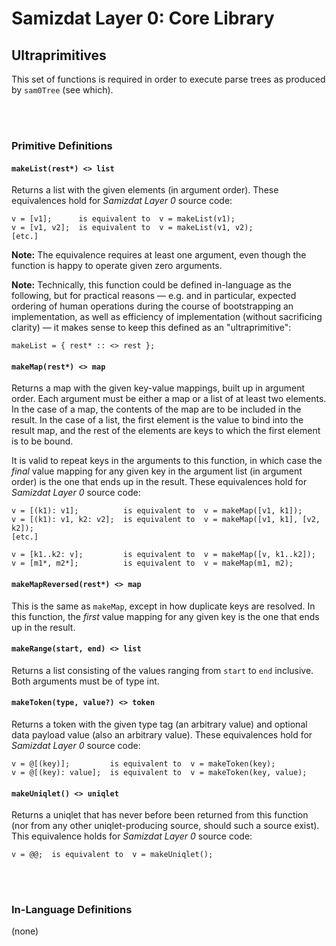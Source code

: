 Samizdat Layer 0: Core Library
==============================

Ultraprimitives
---------------

This set of functions is required in order to execute
parse trees as produced by `sam0Tree` (see which).

<br><br>
### Primitive Definitions

#### `makeList(rest*) <> list`

Returns a list with the given elements (in argument order).
These equivalences hold for *Samizdat Layer 0* source code:

```
v = [v1];      is equivalent to  v = makeList(v1);
v = [v1, v2];  is equivalent to  v = makeList(v1, v2);
[etc.]
```

**Note:** The equivalence requires at least one argument, even though
the function is happy to operate given zero arguments.

**Note:** Technically, this function could be defined in-language as the
following, but for practical reasons &mdash; e.g. and in particular,
expected ordering of human operations during the course of
bootstrapping an implementation, as well as efficiency of
implementation (without sacrificing clarity) &mdash; it makes sense to
keep this defined as an "ultraprimitive":

```
makeList = { rest* :: <> rest };
```

#### `makeMap(rest*) <> map`

Returns a map with the given key-value mappings, built up in argument
order. Each argument must be either a map or a list of at least two elements.
In the case of a map, the contents of the map are to be included in the
result. In the case of a list, the first element is the value to bind into
the result map, and the rest of the elements are keys to which the first
element is to be bound.

It is valid to repeat keys in the arguments to this function, in
which case the *final* value mapping for any given key in the argument
list (in argument order) is the one that ends up in the result. These
equivalences hold for *Samizdat Layer 0* source code:

```
v = [(k1): v1];          is equivalent to  v = makeMap([v1, k1]);
v = [(k1): v1, k2: v2];  is equivalent to  v = makeMap([v1, k1], [v2, k2]);
[etc.]

v = [k1..k2: v];         is equivalent to  v = makeMap([v, k1..k2]);
v = [m1*, m2*];          is equivalent to  v = makeMap(m1, m2);
```

#### `makeMapReversed(rest*) <> map`

This is the same as `makeMap`, except in how duplicate keys are resolved.
In this function, the *first* value mapping for any given key is the one
that ends up in the result.

#### `makeRange(start, end) <> list`

Returns a list consisting of the values ranging from `start` to `end`
inclusive. Both arguments must be of type int.

#### `makeToken(type, value?) <> token`

Returns a token with the given type tag (an arbitrary value)
and optional data payload value (also an arbitrary value). These
equivalences hold for *Samizdat Layer 0* source code:

```
v = @[(key)];         is equivalent to  v = makeToken(key);
v = @[(key): value];  is equivalent to  v = makeToken(key, value);
```

#### `makeUniqlet() <> uniqlet`

Returns a uniqlet that has never before been returned from this
function (nor from any other uniqlet-producing source, should such a
source exist). This equivalence holds for *Samizdat Layer 0* source
code:

```
v = @@;  is equivalent to  v = makeUniqlet();
```


<br><br>
### In-Language Definitions

(none)
